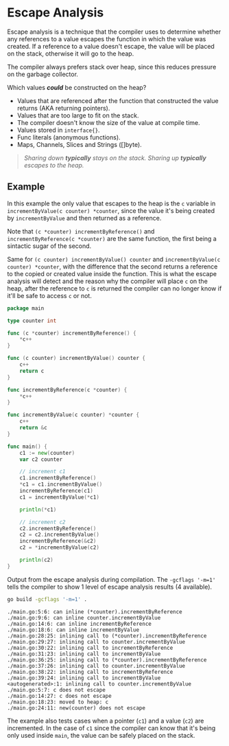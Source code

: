 # Escape Analysis

Escape analysis is a technique that the compiler uses to determine whether any references to a value escapes the function in which the value was created. If a reference to a value doesn't escape, the value will be placed on the stack, otherwise it will go to the heap.

The compiler always prefers stack over heap, since this reduces pressure on the garbage collector.

Which values ***could*** be constructed on the heap?
- Values that are referenced after the function that constructed the value returns (AKA returning pointers).
- Values that are too large to fit on the stack.
- The compiler doesn't know the size of the value at compile time.
- Values stored in `interface{}`.
- Func literals (anonymous functions).
- Maps, Channels, Slices and Strings ([]byte).

> *Sharing down **typically** stays on the stack. Sharing up **typically** escapes to the heap.*

## Example

In this example the only value that escapes to the heap is the `c` variable in `incrementByValue(c counter) *counter`, since the value it's being created by `incrementByValue` and then returned as a reference.

Note that `(c *counter) incrementByReference()` and `incrementByReference(c *counter)` are the same function, the first being a sintactic sugar of the second. 

Same for `(c counter) incrementByValue() counter` and `incrementByValue(c counter) *counter`, with the difference that the second returns a reference to the copied or created value inside the function. This is what the escape analysis will detect and the reason why the compiler will place `c` on the heap, after the reference to `c` is returned the compiler can no longer know if it'll be safe to access `c` or not. 

```go
package main

type counter int

func (c *counter) incrementByReference() {
	*c++
}

func (c counter) incrementByValue() counter {
	c++
	return c
}

func incrementByReference(c *counter) {
	*c++
}

func incrementByValue(c counter) *counter {
	c++
	return &c
}

func main() {
	c1 := new(counter)
	var c2 counter

	// increment c1
	c1.incrementByReference()
	*c1 = c1.incrementByValue()
	incrementByReference(c1)
	c1 = incrementByValue(*c1)

	println(*c1)

	// increment c2
	c2.incrementByReference()
	c2 = c2.incrementByValue()
	incrementByReference(&c2)
	c2 = *incrementByValue(c2)

	println(c2)
}
```

Output from the escape analysis during compilation. The `-gcflags '-m=1'` tells the compiler to show 1 level of escape analysis results (4 available).

```bash
go build -gcflags '-m=1' .
```

	./main.go:5:6: can inline (*counter).incrementByReference
	./main.go:9:6: can inline counter.incrementByValue
	./main.go:14:6: can inline incrementByReference
	./main.go:18:6: can inline incrementByValue
	./main.go:28:25: inlining call to (*counter).incrementByReference
	./main.go:29:27: inlining call to counter.incrementByValue
	./main.go:30:22: inlining call to incrementByReference
	./main.go:31:23: inlining call to incrementByValue
	./main.go:36:25: inlining call to (*counter).incrementByReference
	./main.go:37:26: inlining call to counter.incrementByValue
	./main.go:38:22: inlining call to incrementByReference
	./main.go:39:24: inlining call to incrementByValue
	<autogenerated>:1: inlining call to counter.incrementByValue
	./main.go:5:7: c does not escape
	./main.go:14:27: c does not escape
	./main.go:18:23: moved to heap: c
	./main.go:24:11: new(counter) does not escape

The example also tests cases when a pointer (`c1`) and a value (`c2`) are incremented. In the case of `c1` since the compiler can know that it's being only used inside `main`, the value can be safely placed on the stack.